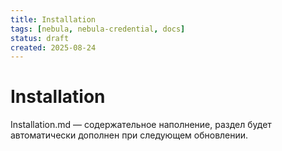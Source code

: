 ```yaml
---
title: Installation
tags: [nebula, nebula-credential, docs]
status: draft
created: 2025-08-24
---
```


# Installation

Installation.md — содержательное наполнение, раздел будет автоматически дополнен при следующем обновлении.

